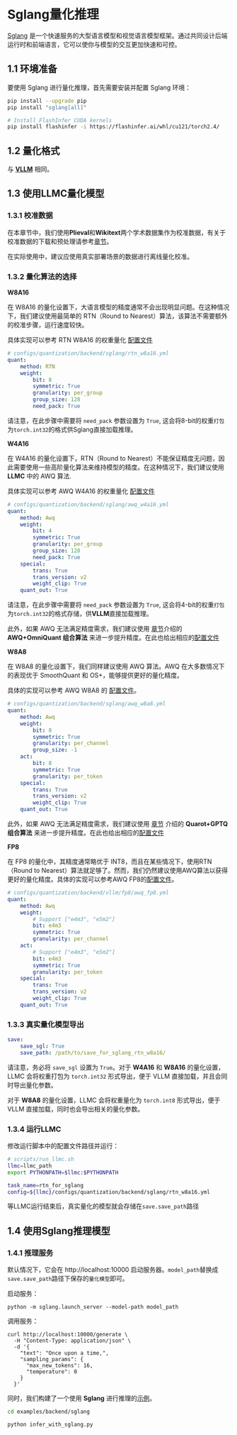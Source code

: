 # Sglang量化推理

[Sglang](https://github.com/sgl-project/sglang) 是一个快速服务的大型语言模型和视觉语言模型框架。通过共同设计后端运行时和前端语言，它可以使你与模型的交互更加快速和可控。


## 1.1 环境准备

要使用 Sglang 进行量化推理，首先需要安装并配置 Sglang 环境：
```bash
pip install --upgrade pip
pip install "sglang[all]"

# Install FlashInfer CUDA kernels
pip install flashinfer -i https://flashinfer.ai/whl/cu121/torch2.4/
```

## 1.2 量化格式

与 [**VLLM**](https://llmc-zhcn.readthedocs.io/en/latest/backend/vllm.html) 相同。

## 1.3 使用LLMC量化模型


### 1.3.1 校准数据

在本章节中，我们使用**Plieval**和**Wikitext**两个学术数据集作为校准数据，有关于校准数据的下载和预处理请参考[章节](https://llmc-zhcn.readthedocs.io/en/latest/configs.html)。

在实际使用中，建议应使用真实部署场景的数据进行离线量化校准。


### 1.3.2 量化算法的选择

**W8A16**

在 W8A16 的量化设置下，大语言模型的精度通常不会出现明显问题。在这种情况下，我们建议使用最简单的 RTN（Round to Nearest）算法，该算法不需要额外的校准步骤，运行速度较快。

具体实现可以参考 RTN W8A16 的权重量化 [配置文件](https://github.com/ModelTC/llmc/tree/main/configs/quantization/backend/sglang/rtn_w8a16.yml)

```yaml
# configs/quantization/backend/sglang/rtn_w8a16.yml
quant:
    method: RTN
    weight:
        bit: 8
        symmetric: True
        granularity: per_group
        group_size: 128
        need_pack: True
```
请注意，在此步骤中需要将 `need_pack` 参数设置为 `True`, 这会将8-bit的权重`打包`为`torch.int32`的格式供Sglang直接加载推理。

**W4A16**

在 W4A16 的量化设置下，RTN（Round to Nearest）不能保证精度无问题，因此需要使用一些高阶量化算法来维持模型的精度。在这种情况下，我们建议使用 **LLMC** 中的 AWQ 算法.


具体实现可以参考 AWQ W4A16 的权重量化 [配置文件](https://github.com/ModelTC/llmc/tree/main/configs/quantization/backend/sglang/awq_w4a16.yml)

```yaml
# configs/quantization/backend/sglang/awq_w4a16.yml
quant:
    method: Awq
    weight:
        bit: 4
        symmetric: True
        granularity: per_group
        group_size: 128
        need_pack: True
    special:
        trans: True
        trans_version: v2
        weight_clip: True
    quant_out: True  
```
请注意，在此步骤中需要将 `need_pack` 参数设置为 `True`, 这会将4-bit的权重`打包`为`torch.int32`的格式存储，供**VLLM**直接加载推理。


此外，如果 AWQ 无法满足精度需求，我们建议使用 [章节](https://llmc-zhcn.readthedocs.io/en/latest/practice/awq_omni.html)介绍的 **AWQ+OmniQuant 组合算法** 来进一步提升精度。在此也给出相应的[配置文件](https://github.com/ModelTC/llmc/tree/main/configs/quantization/backend/sglang/w4a16_combin)


**W8A8**

在 W8A8 的量化设置下，我们同样建议使用 AWQ 算法。AWQ 在大多数情况下的表现优于 SmoothQuant 和 OS+，能够提供更好的量化精度。

具体的实现可以参考 AWQ W8A8 的 [配置文件](https://github.com/ModelTC/llmc/tree/main/configs/quantization/backend/sglang/awq_w8a8.yml)。

```yaml
# configs/quantization/backend/sglang/awq_w8a8.yml
quant:
    method: Awq
    weight:
        bit: 8
        symmetric: True
        granularity: per_channel
        group_size: -1
    act:
        bit: 8
        symmetric: True
        granularity: per_token
    special:
        trans: True
        trans_version: v2
        weight_clip: True
    quant_out: True 
```

此外，如果 AWQ 无法满足精度需求，我们建议使用 [章节](https://llmc-zhcn.readthedocs.io/en/latest/practice/quarot_gptq.html) 介绍的 **Quarot+GPTQ 组合算法** 来进一步提升精度。在此也给出相应的[配置文件](https://github.com/ModelTC/llmc/tree/main/configs/quantization/backend/sglang/w8a8_combin)

**FP8**

在 FP8 的量化中，其精度通常略优于 INT8，而且在某些情况下，使用RTN（Round to Nearest）算法就足够了。然而，我们仍然建议使用AWQ算法以获得更好的量化精度。具体的实现可以参考AWQ FP8的[配置文件](https://github.com/ModelTC/llmc/tree/main/configs/quantization/backend/vllm/fp8/awq_fp8.yml)。

```yaml
# configs/quantization/backend/vllm/fp8/awq_fp8.yml
quant:
    method: Awq
    weight:
        # Support ["e4m3", "e5m2"]
        bit: e4m3
        symmetric: True
        granularity: per_channel
    act:
        # Support ["e4m3", "e5m2"]
        bit: e4m3
        symmetric: True
        granularity: per_token
    special:
        trans: True
        trans_version: v2
        weight_clip: True
    quant_out: True
```

### 1.3.3 真实量化模型导出

```yaml
save:
    save_sgl: True
    save_path: /path/to/save_for_sglang_rtn_w8a16/
```
请注意，务必将 `save_sgl` 设置为 `True`。对于 **W4A16** 和 **W8A16** 的量化设置，LLMC 会将权重打包为 `torch.int32` 形式导出，便于 VLLM 直接加载，并且会同时导出量化参数。

对于 **W8A8** 的量化设置，LLMC 会将权重量化为 `torch.int8` 形式导出，便于 VLLM 直接加载，同时也会导出相关的量化参数。


### 1.3.4 运行LLMC

修改运行脚本中的配置文件路径并运行：

```bash
# scripts/run_llmc.sh
llmc=llmc_path
export PYTHONPATH=$llmc:$PYTHONPATH

task_name=rtn_for_sglang
config=${llmc}/configs/quantization/backend/sglang/rtn_w8a16.yml
```
等LLMC运行结束后，真实量化的模型就会存储在`save.save_path`路径

## 1.4 使用Sglang推理模型

### 1.4.1 推理服务

默认情况下，它会在 http://localhost:10000 启动服务器。`model_path`替换成`save.save_path`路径下保存的`量化模型`即可。

启动服务：

```
python -m sglang.launch_server --model-path model_path
```

调用服务：

```
curl http://localhost:10000/generate \
  -H "Content-Type: application/json" \
  -d '{
    "text": "Once upon a time,",
    "sampling_params": {
      "max_new_tokens": 16,
      "temperature": 0
    }
  }'
```

同时，我们构建了一个使用 **Sglang** 进行推理的[示例](https://github.com/ModelTC/llmc/blob/main/examples/backend/sglang/infer_with_sglang.py)。

```bash
cd examples/backend/sglang

python infer_with_sglang.py
```